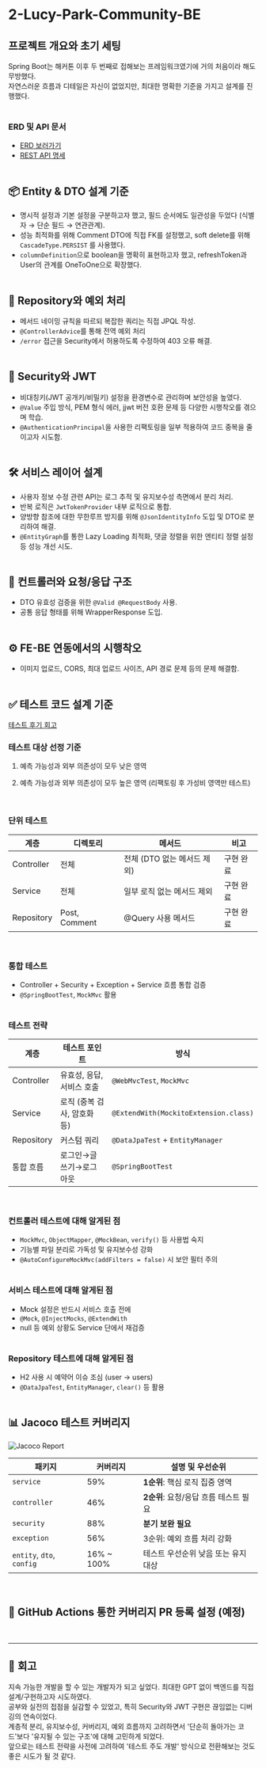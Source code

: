 # 2-Lucy-Park-Community-BE

## 프로젝트 개요와 초기 세팅
Spring Boot는 해커톤 이후 두 번째로 접해보는 프레임워크였기에 거의 처음이라 해도 무방했다.  
자연스러운 흐름과 디테일은 자신이 없었지만, 최대한 명확한 기준을 가지고 설계를 진행했다.  
⠀  


### ERD 및 API 문서
- [ERD 보러가기](https://www.erdcloud.com/d/QhsY8ZhgM5Bt6a2KL)
- [REST API 명세](https://www.notion.so/lucy-park-community-rest-api-1a0b8506ffa08055b252f48a62c78132?pvs=21)  
  ⠀  

## 📦 Entity & DTO 설계 기준
- 명시적 설정과 기본 설정을 구분하고자 했고, 필드 순서에도 일관성을 두었다 (식별자 → 단순 필드 → 연관관계).
- 성능 최적화를 위해 Comment DTO에 직접 FK를 설정했고, soft delete를 위해 `CascadeType.PERSIST` 를 사용했다.
- `columnDefinition`으로 boolean을 명확히 표현하고자 했고, refreshToken과 User의 관계를 OneToOne으로 확장했다.  
  ⠀  


## 🔁 Repository와 예외 처리
- 메서드 네이밍 규칙을 따르되 복잡한 쿼리는 직접 JPQL 작성.
- `@ControllerAdvice`를 통해 전역 예외 처리
- `/error` 접근을 Security에서 허용하도록 수정하여 403 오류 해결.  
  ⠀  


## 🔐 Security와 JWT
- 비대칭키(JWT 공개키/비밀키) 설정을 환경변수로 관리하며 보안성을 높였다.
- `@Value` 주입 방식, PEM 형식 에러, jjwt 버전 호환 문제 등 다양한 시행착오를 겪으며 학습.
- `@AuthenticationPrincipal`을 사용한 리팩토링을 일부 적용하여 코드 중복을 줄이고자 시도함.  
  ⠀  


## 🛠️ 서비스 레이어 설계
- 사용자 정보 수정 관련 API는 로그 추적 및 유지보수성 측면에서 분리 처리.
- 반복 로직은 `JwtTokenProvider` 내부 로직으로 통합.
- 양방향 참조에 대한 무한루프 방지를 위해 `@JsonIdentityInfo` 도입 및 DTO로 분리하여 해결.
- `@EntityGraph`를 통한 Lazy Loading 최적화, 댓글 정렬을 위한 엔티티 정렬 설정 등 성능 개선 시도.  
  ⠀  


## 📂 컨트롤러와 요청/응답 구조
- DTO 유효성 검증을 위한 `@Valid @RequestBody` 사용.
- 공통 응답 형태를 위해 WrapperResponse 도입.  
  ⠀  


## ⚙️ FE-BE 연동에서의 시행착오
- 이미지 업로드, CORS, 최대 업로드 사이즈, API 경로 문제 등의 문제 해결함.  
  ⠀  


## ✅ 테스트 코드 설계 기준
[테스트 후기 회고](https://www.notion.so/1bbb8506ffa0805ab5b6cc64b152221c)
### 테스트 대상 선정 기준
1. 예측 가능성과 외부 의존성이 모두 낮은 영역
2. 예측 가능성과 외부 의존성이 모두 높은 영역 (리팩토링 후 가성비 영역만 테스트)

   ⠀  


### 단위 테스트
| 계층 | 디렉토리 | 메서드 | 비고    |
|------|------------|----------|-------|
| Controller | 전체 | 전체 (DTO 없는 메서드 제외) | 구현 완료 |
| Service | 전체 | 일부 로직 없는 메서드 제외 | 구현 완료 |
| Repository | Post, Comment | @Query 사용 메서드 | 구현 완료 |

⠀  

### 통합 테스트
- Controller + Security + Exception + Service 흐름 통합 검증
- `@SpringBootTest`, `MockMvc` 활용  
  ⠀  


### 테스트 전략
| 계층 | 테스트 포인트 | 방식 |
|------|----------------|--------|
| Controller | 유효성, 응답, 서비스 호출 | `@WebMvcTest`, `MockMvc` |
| Service | 로직 (중복 검사, 암호화 등) | `@ExtendWith(MockitoExtension.class)` |
| Repository | 커스텀 쿼리 | `@DataJpaTest` + `EntityManager` |
| 통합 흐름 | 로그인→글쓰기→로그아웃 | `@SpringBootTest` |

⠀  

### 컨트롤러 테스트에 대해 알게된 점
- `MockMvc`, `ObjectMapper`, `@MockBean`, `verify()` 등 사용법 숙지
- 기능별 파일 분리로 가독성 및 유지보수성 강화
- `@AutoConfigureMockMvc(addFilters = false)` 시 보안 필터 주의  
  ⠀  


### 서비스 테스트에 대해 알게된 점
- Mock 설정은 반드시 서비스 호출 전에
- `@Mock`, `@InjectMocks`, `@ExtendWith`
- null 등 예외 상황도 Service 단에서 재검증  
  ⠀  


### Repository 테스트에 대해 알게된 점
- H2 사용 시 예약어 이슈 조심 (user → users)
- `@DataJpaTest`, `EntityManager`, `clear()` 등 활용  
  ⠀  


## 📊 Jacoco 테스트 커버리지
![Jacoco Report](attachment:56c7bdb4-226b-481d-83b7-9ab8a361c86c:스크린샷_2025-03-26_오후_3.27.45.png)

| 패키지 | 커버리지 | 설명 및 우선순위 |
|--------|-----------|------------------|
| `service` | 59% | **1순위**: 핵심 로직 집중 영역 |
| `controller` | 46% | **2순위**: 요청/응답 흐름 테스트 필요 |
| `security` | 88% | **분기 보완 필요** |
| `exception` | 56% | 3순위: 예외 흐름 처리 강화 |
| `entity`, `dto`, `config` | 16% ~ 100% | 테스트 우선순위 낮음 또는 유지 대상 |

⠀  

## 🤖 GitHub Actions 통한 커버리지 PR 등록 설정 (예정)
⠀  


---

## 💬 회고
지속 가능한 개발을 할 수 있는 개발자가 되고 싶었다.
최대한 GPT 없이 백엔드를 직접 설계/구현하고자 시도하였다.  
공부와 실전의 접점을 실감할 수 있었고, 특히 Security와 JWT 구현은 끊임없는 디버깅의 연속이었다.  
계층적 분리, 유지보수성, 커버리지, 예외 흐름까지 고려하면서 '단순히 돌아가는 코드'보다 '유지될 수 있는 구조'에 대해 고민하게 되었다.  
앞으로는 테스트 전략을 사전에 고려하여 '테스트 주도 개발' 방식으로 전환해보는 것도 좋은 시도가 될 것 같다.

